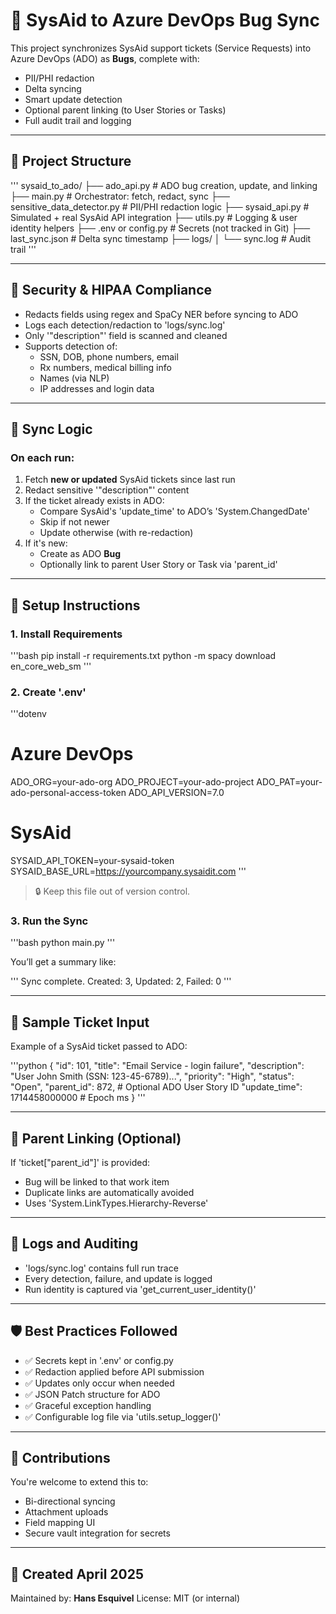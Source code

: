 # 🧩 SysAid to Azure DevOps Bug Sync

This project synchronizes SysAid support tickets (Service Requests) into Azure DevOps (ADO) as **Bugs**, complete with:

- PII/PHI redaction
- Delta syncing
- Smart update detection
- Optional parent linking (to User Stories or Tasks)
- Full audit trail and logging

---

## 📁 Project Structure

'''
sysaid_to_ado/
├── ado_api.py                 # ADO bug creation, update, and linking
├── main.py                    # Orchestrator: fetch, redact, sync
├── sensitive_data_detector.py # PII/PHI redaction logic
├── sysaid_api.py              # Simulated + real SysAid API integration
├── utils.py                   # Logging & user identity helpers
├── .env or config.py          # Secrets (not tracked in Git)
├── last_sync.json             # Delta sync timestamp
├── logs/
│   └── sync.log               # Audit trail
'''

---

## 🔐 Security & HIPAA Compliance

- Redacts fields using regex and SpaCy NER before syncing to ADO
- Logs each detection/redaction to 'logs/sync.log'
- Only '"description"' field is scanned and cleaned
- Supports detection of:
  - SSN, DOB, phone numbers, email
  - Rx numbers, medical billing info
  - Names (via NLP)
  - IP addresses and login data

---

## 🔄 Sync Logic

### On each run:
1. Fetch **new or updated** SysAid tickets since last run
2. Redact sensitive '"description"' content
3. If the ticket already exists in ADO:
   - Compare SysAid's 'update_time' to ADO’s 'System.ChangedDate'
   - Skip if not newer
   - Update otherwise (with re-redaction)
4. If it's new:
   - Create as ADO **Bug**
   - Optionally link to parent User Story or Task via 'parent_id'

---

## 🔧 Setup Instructions

### 1. Install Requirements

'''bash
pip install -r requirements.txt
python -m spacy download en_core_web_sm
'''

### 2. Create '.env'

'''dotenv
# Azure DevOps
ADO_ORG=your-ado-org
ADO_PROJECT=your-ado-project
ADO_PAT=your-ado-personal-access-token
ADO_API_VERSION=7.0

# SysAid
SYSAID_API_TOKEN=your-sysaid-token
SYSAID_BASE_URL=https://yourcompany.sysaidit.com
'''

> 🔒 Keep this file out of version control.

### 3. Run the Sync

'''bash
python main.py
'''

You’ll get a summary like:

'''
Sync complete.
Created: 3, Updated: 2, Failed: 0
'''

---

## 🧪 Sample Ticket Input

Example of a SysAid ticket passed to ADO:

'''python
{
  "id": 101,
  "title": "Email Service - login failure",
  "description": "User John Smith (SSN: 123-45-6789)...",
  "priority": "High",
  "status": "Open",
  "parent_id": 872,  # Optional ADO User Story ID
  "update_time": 1714458000000  # Epoch ms
}
'''

---

## 📎 Parent Linking (Optional)

If 'ticket["parent_id"]' is provided:
- Bug will be linked to that work item
- Duplicate links are automatically avoided
- Uses 'System.LinkTypes.Hierarchy-Reverse'

---

## 📜 Logs and Auditing

- 'logs/sync.log' contains full run trace
- Every detection, failure, and update is logged
- Run identity is captured via 'get_current_user_identity()'

---

## 🛡 Best Practices Followed

- ✅ Secrets kept in '.env' or config.py
- ✅ Redaction applied before API submission
- ✅ Updates only occur when needed
- ✅ JSON Patch structure for ADO
- ✅ Graceful exception handling
- ✅ Configurable log file via 'utils.setup_logger()'

---

## 🤝 Contributions

You're welcome to extend this to:

- Bi-directional syncing
- Attachment uploads
- Field mapping UI
- Secure vault integration for secrets

---

## 📅 Created April 2025

Maintained by: **Hans Esquivel**
License: MIT (or internal)